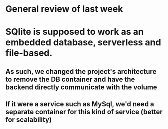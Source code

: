 # General review of last week

# SQlite is supposed to work as an embedded database, serverless and file-based.
## As such, we changed the project's architecture to remove the DB container and have the backend directly communicate with the volume
## If it were a service such as MySql, we'd need a separate container for this kind of service (better for scalability)
